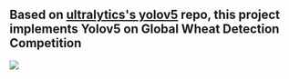 ## Based on [ultralytics's yolov5](https://github.com/ultralytics/yolov5) repo, this project implements Yolov5 on Global Wheat Detection Competition

![](train\_batch2.jpg)
